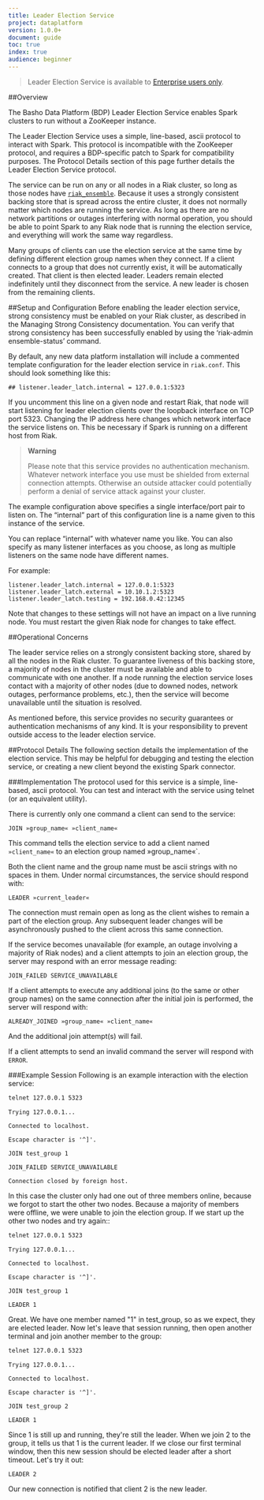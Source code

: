 ```yaml
---
title: Leader Election Service
project: dataplatform
version: 1.0.0+
document: guide
toc: true
index: true
audience: beginner
---
```


[ee]: http://info.basho.com/Wiki_Riak_Enterprise_Request.html
[riak_ensemble]: https://github.com/basho/riak_ensemble


>Leader Election Service is available to [Enterprise users only][ee].

##Overview

The Basho Data Platform (BDP) Leader Election Service enables Spark clusters to run without a ZooKeeper instance. 

The Leader Election Service uses a simple, line-based, ascii protocol to interact with Spark. This protocol is incompatible with the ZooKeeper protocol, and requires a BDP-specific patch to Spark for compatibility purposes. The Protocol Details section of this page further details the Leader Election Service protocol.

The service can be run on any or all nodes in a Riak cluster, so long as those nodes have [`riak_ensemble`][riak_ensemble]. Because it uses a strongly consistent backing store that is spread across the entire cluster, it does not normally matter which nodes are running the service. As long as there are no network partitions or outages interfering with normal operation, you should be able to point Spark to any Riak node that is running the election service, and everything will work the same way regardless.

Many groups of clients can use the election service at the same time by defining different election group names when they connect. If a client connects to a group that does not currently exist, it will be automatically created. That client is then elected leader. Leaders remain elected indefinitely until they disconnect from the service. A new leader is chosen from the remaining clients.

##Setup and Configuration
Before enabling the leader election service, strong consistency must be enabled on your Riak cluster, as described in the Managing Strong Consistency documentation. You can verify that strong consistency has been successfully enabled by using the ‘riak-admin ensemble-status’ command.

By default, any new data platform installation will include a commented template configuration for the leader election service in `riak.conf`. This should look something like this:

```riakconf
## listener.leader_latch.internal = 127.0.0.1:5323
```

If you uncomment this line on a given node and restart Riak, that node will start listening for leader election clients over the loopback interface on TCP port 5323. Changing the IP address here changes which network interface the service listens on. This be necessary if Spark is running on a different host from Riak. 

>**Warning**
>
>Please note that this service provides no authentication mechanism. Whatever network interface you use must be shielded from external connection attempts. Otherwise an outside attacker could potentially perform a denial of service attack against your cluster.


The example configuration above specifies a single interface/port pair to listen on. The “internal” part of this configuration line is a name given to this instance of the service. 

You can replace “internal” with whatever name you like. You can also specify as many listener interfaces as you choose, as long as multiple listeners on the same node have different names. 

For example:

```riakconf
listener.leader_latch.internal = 127.0.0.1:5323
listener.leader_latch.external = 10.10.1.2:5323
listener.leader_latch.testing = 192.168.0.42:12345
```

Note that changes to these settings will not have an impact on a live running node. You must restart the given Riak node for changes to take effect.

##Operational Concerns

The leader service relies on a strongly consistent backing store, shared by all the nodes in the Riak cluster. To guarantee liveness of this backing store, a majority of nodes in the cluster must be available and able to communicate with one another. If a node running the election service loses contact with a majority of other nodes (due to downed nodes, network outages, performance problems, etc.), then the service will become unavailable until the situation is resolved.

As mentioned before, this service provides no security guarantees or authentication mechanisms of any kind. It is your responsibility to prevent outside access to the leader election service.

##Protocol Details
The following section details the implementation of the election service. This may be helpful for debugging and testing the election service, or creating a new client beyond the existing Spark connector.

###Implementation
The protocol used for this service is a simple, line-based, ascii protocol. You can test and interact with the service using telnet (or an equivalent utility). 

There is currently only one command a client can send to the service: 

```telnet
JOIN »group_name« »client_name«
```

This command tells the election service to add a client named `»client_name«` to an election group named »group_name«`. 

Both the client name and the group name must be ascii strings with no spaces in them. Under normal circumstances, the service should respond with:

```
LEADER »current_leader«
```

The connection must remain open as long as the client wishes to remain a part of the election group. Any subsequent leader changes will be asynchronously pushed to the client across this same connection.

If the service becomes unavailable (for example, an outage involving a majority of Riak nodes) and a client attempts to join an election group, the server may respond with an error message reading:

```
JOIN_FAILED SERVICE_UNAVAILABLE
```

If a client attempts to execute any additional joins (to the same or other group names) on the same connection after the initial join is performed, the server will respond with: 

```
ALREADY_JOINED »group_name« »client_name«
```

And the additional join attempt(s) will fail. 

If a client attempts to send an invalid command the server will respond with `ERROR`.

###Example Session
Following is an example interaction with the election service:

```bash
telnet 127.0.0.1 5323
```

```telnet
Trying 127.0.0.1...

Connected to localhost.

Escape character is '^]'.

JOIN test_group 1

JOIN_FAILED SERVICE_UNAVAILABLE

Connection closed by foreign host.
```

In this case the cluster only had one out of three members online, because we forgot to start the other two nodes. Because a majority of members were offline, we were unable to join the election group. If we start up the other two nodes and try again::

```bash
telnet 127.0.0.1 5323
```

```telnet
Trying 127.0.0.1...

Connected to localhost.

Escape character is '^]'.

JOIN test_group 1

LEADER 1
```


Great. We have one member named "1" in test_group, so as we expect, they are elected leader. Now let's leave that session running, then open another terminal and join another member to the group:

```bash
telnet 127.0.0.1 5323
```

```telnet
Trying 127.0.0.1...

Connected to localhost.

Escape character is '^]'.

JOIN test_group 2

LEADER 1
```

Since 1 is still up and running, they're still the leader. When we join 2 to the group, it tells us that 1 is the current leader. If we close our first terminal window, then this new session should be elected leader after a short timeout. Let's try it out:

```telnet
LEADER 2
```

Our new connection is notified that client 2 is the new leader.

